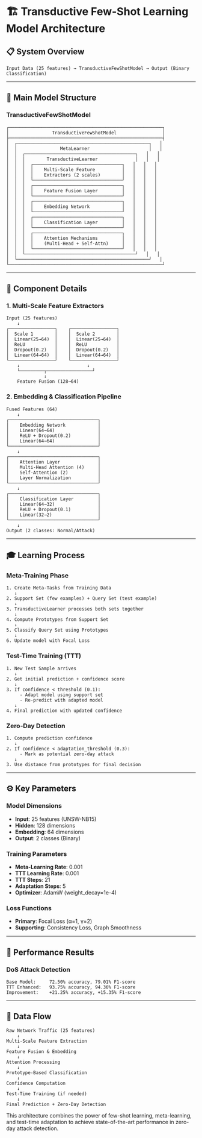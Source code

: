 # 🏗️ Transductive Few-Shot Learning Model Architecture

## **📋 System Overview**

```
Input Data (25 features) → TransductiveFewShotModel → Output (Binary Classification)
```

---

## **🎯 Main Model Structure**

### **TransductiveFewShotModel**

```
┌─────────────────────────────────────────────────────────┐
│                TransductiveFewShotModel                 │
├─────────────────────────────────────────────────────────┤
│  ┌─────────────────────────────────────────────────┐   │
│  │                MetaLearner                      │   │
│  │  ┌─────────────────────────────────────────┐   │   │
│  │  │        TransductiveLearner              │   │   │
│  │  │  ┌─────────────────────────────────┐   │   │   │
│  │  │  │    Multi-Scale Feature          │   │   │   │
│  │  │  │    Extractors (2 scales)        │   │   │   │
│  │  │  └─────────────────────────────────┘   │   │   │
│  │  │  ┌─────────────────────────────────┐   │   │   │
│  │  │  │    Feature Fusion Layer         │   │   │   │
│  │  │  └─────────────────────────────────┘   │   │   │
│  │  │  ┌─────────────────────────────────┐   │   │   │
│  │  │  │    Embedding Network            │   │   │   │
│  │  │  └─────────────────────────────────┘   │   │   │
│  │  │  ┌─────────────────────────────────┐   │   │   │
│  │  │  │    Classification Layer         │   │   │   │
│  │  │  └─────────────────────────────────┘   │   │   │
│  │  │  ┌─────────────────────────────────┐   │   │   │
│  │  │  │    Attention Mechanisms         │   │   │   │
│  │  │  │    (Multi-Head + Self-Attn)     │   │   │   │
│  │  │  └─────────────────────────────────┘   │   │   │
│  │  └─────────────────────────────────────────┘   │   │
│  └─────────────────────────────────────────────────┘   │
└─────────────────────────────────────────────────────────┘
```

---

## **🔧 Component Details**

### **1. Multi-Scale Feature Extractors**

```
Input (25 features)
    ↓
┌─────────────────┐    ┌─────────────────┐
│  Scale 1        │    │  Scale 2        │
│  Linear(25→64)  │    │  Linear(25→64)  │
│  ReLU           │    │  ReLU           │
│  Dropout(0.2)   │    │  Dropout(0.2)   │
│  Linear(64→64)  │    │  Linear(64→64)  │
└─────────────────┘    └─────────────────┘
    ↓                         ↓
    └─────────┬─────────────────┘
              ↓
    Feature Fusion (128→64)
```

### **2. Embedding & Classification Pipeline**

```
Fused Features (64)
    ↓
┌─────────────────────────────────┐
│    Embedding Network            │
│    Linear(64→64)                │
│    ReLU + Dropout(0.2)          │
│    Linear(64→64)                │
└─────────────────────────────────┘
    ↓
┌─────────────────────────────────┐
│    Attention Layer              │
│    Multi-Head Attention (4)     │
│    Self-Attention (2)           │
│    Layer Normalization          │
└─────────────────────────────────┘
    ↓
┌─────────────────────────────────┐
│    Classification Layer         │
│    Linear(64→32)                │
│    ReLU + Dropout(0.1)          │
│    Linear(32→2)                 │
└─────────────────────────────────┘
    ↓
Output (2 classes: Normal/Attack)
```

---

## **🎓 Learning Process**

### **Meta-Training Phase**

```
1. Create Meta-Tasks from Training Data
   ↓
2. Support Set (few examples) + Query Set (test example)
   ↓
3. TransductiveLearner processes both sets together
   ↓
4. Compute Prototypes from Support Set
   ↓
5. Classify Query Set using Prototypes
   ↓
6. Update model with Focal Loss
```

### **Test-Time Training (TTT)**

```
1. New Test Sample arrives
   ↓
2. Get initial prediction + confidence score
   ↓
3. If confidence < threshold (0.1):
     - Adapt model using support set
     - Re-predict with adapted model
   ↓
4. Final prediction with updated confidence
```

### **Zero-Day Detection**

```
1. Compute prediction confidence
   ↓
2. If confidence < adaptation_threshold (0.3):
     - Mark as potential zero-day attack
   ↓
3. Use distance from prototypes for final decision
```

---

## **⚙️ Key Parameters**

### **Model Dimensions**

- **Input**: 25 features (UNSW-NB15)
- **Hidden**: 128 dimensions
- **Embedding**: 64 dimensions
- **Output**: 2 classes (Binary)

### **Training Parameters**

- **Meta-Learning Rate**: 0.001
- **TTT Learning Rate**: 0.001
- **TTT Steps**: 21
- **Adaptation Steps**: 5
- **Optimizer**: AdamW (weight_decay=1e-4)

### **Loss Functions**

- **Primary**: Focal Loss (α=1, γ=2)
- **Supporting**: Consistency Loss, Graph Smoothness

---

## **🚀 Performance Results**

### **DoS Attack Detection**

```
Base Model:     72.50% accuracy, 79.01% F1-score
TTT Enhanced:   93.75% accuracy, 94.36% F1-score
Improvement:    +21.25% accuracy, +15.35% F1-score
```

---

## **🔄 Data Flow**

```
Raw Network Traffic (25 features)
    ↓
Multi-Scale Feature Extraction
    ↓
Feature Fusion & Embedding
    ↓
Attention Processing
    ↓
Prototype-Based Classification
    ↓
Confidence Computation
    ↓
Test-Time Training (if needed)
    ↓
Final Prediction + Zero-Day Detection
```

This architecture combines the power of few-shot learning, meta-learning, and test-time adaptation to achieve state-of-the-art performance in zero-day attack detection.





